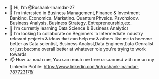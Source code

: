 - 👋 Hi, I’m @Rushank-Inamdar-27
- 👀 I’m interested in Business Management, Finance & Investment Banking, Economics, Marketing, Quantum Physics, Psychology, Business Analysis, Business Strategy, Entrepreneurship,etc.
- 🌱 I’m currently learning Data Science & Business Analytics
- 💞️ I’m looking to collaborate on Beginners to Intermediate Industry relevant projects & ideas that can help me & others like me to become better as Data scientist, Business Analyst,Data Engineer,Data Genralist or just become overall better at whatever role you're trying to work towards
- 📫 How to reach me, You can reach me here or connect with me on my Linkedin Profile: https://www.linkedin.com/in/rushank-inamdar-787723178/

<!---
Rushank-Inamdar-27/Rushank-Inamdar-27 is a ✨ special ✨ repository because its `README.md` (this file) appears on your GitHub profile.
You can click the Preview link to take a look at your changes.
--->
